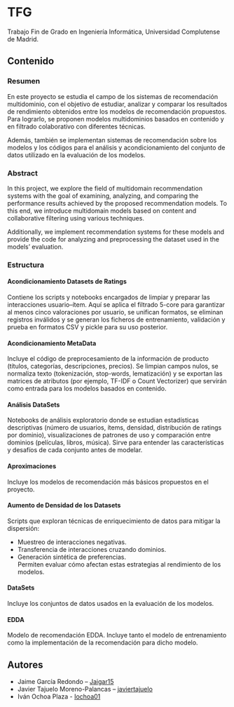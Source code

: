 # TFG
Trabajo Fin de Grado en Ingeniería Informática, Universidad Complutense de Madrid.

## Contenido

### Resumen
En este proyecto se estudia el campo de los sistemas de recomendación multidominio, con el objetivo de estudiar, analizar y comparar los resultados de rendimiento obtenidos entre los modelos de recomendación propuestos. Para lograrlo, se proponen modelos multidominios basados en contenido y en filtrado colaborativo con diferentes técnicas. 

Además, también se implementan sistemas de recomendación sobre los modelos y los códigos para el análisis y acondicionamiento del conjunto de datos utilizado en la evaluación de los modelos. 

### Abstract

In this project, we explore the field of multidomain recommendation systems with the goal of examining, analyzing, and comparing the performance results achieved by the proposed recommendation models. To this end, we introduce multidomain models based on content and collaborative filtering using various techniques.

Additionally, we implement recommendation systems for these models and provide the code for analyzing and preprocessing the dataset used in the models’ evaluation.

### Estructura

#### Acondicionamiento Datasets de Ratings
Contiene los scripts y notebooks encargados de limpiar y preparar las interacciones usuario–ítem. Aquí se aplica el filtrado 5-core para garantizar al menos cinco valoraciones por usuario, se unifican formatos, se eliminan registros inválidos y se generan los ficheros de entrenamiento, validación y prueba en formatos CSV y pickle para su uso posterior.

#### Acondicionamiento MetaData
Incluye el código de preprocesamiento de la información de producto (títulos, categorías, descripciones, precios). Se limpian campos nulos, se normaliza texto (tokenización, stop-words, lematización) y se exportan las matrices de atributos (por ejemplo, TF-IDF o Count Vectorizer) que servirán como entrada para los modelos basados en contenido.

#### Análisis DataSets
Notebooks de análisis exploratorio donde se estudian estadísticas descriptivas (número de usuarios, ítems, densidad, distribución de ratings por dominio), visualizaciones de patrones de uso y comparación entre dominios (películas, libros, música). Sirve para entender las características y desafíos de cada conjunto antes de modelar.

#### Aproximaciones
Incluye los modelos de recomendación más básicos propuestos en el proyecto.

#### Aumento de Densidad de los Datasets
Scripts que exploran técnicas de enriquecimiento de datos para mitigar la dispersión:
- Muestreo de interacciones negativas.  
- Transferencia de interacciones cruzando dominios.  
- Generación sintética de preferencias.  
Permiten evaluar cómo afectan estas estrategias al rendimiento de los modelos.

#### DataSets
Incluye los conjuntos de datos usados en la evaluación de los modelos.

#### EDDA
Modelo de recomendación EDDA. Incluye tanto el modelo de entrenamiento como la implementación de la recomendación para dicho modelo.

## Autores
- Jaime García Redondo – [Jaigar15](https://github.com/Jaigar15)
- Javier Tajuelo Moreno-Palancas – [javiertajuelo](https://github.com/javiertajuelo)
- Iván Ochoa Plaza - [Iochoa01](https://github.com/Iochoa01)

